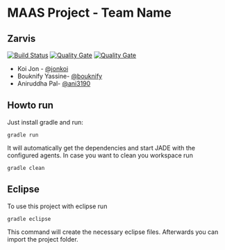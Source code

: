 # MAAS Project - Team Name 

## Zarvis

[![Build Status](https://travis-ci.org/HBRS-MAAS/project-zarvis.svg?branch=master)](https://travis-ci.org/HBRS-MAAS/project-zarvis)
[![Quality Gate](https://sonarcloud.io/api/badges/gate?key=project-zarvis)](https://sonarcloud.io/dashboard?id=project-zarvis)
[![Quality Gate](http://sonarcloud.io/api/badges/measure?key=project-zarvis&metric=coverage)](https://sonarcloud.io/component_measures?id=project-zarvis&metric=coverage)

* Koi Jon - [@jonkoi](https://github.com/jonkoi)
* Bouknify Yassine- [@bouknify](https://github.com/bouknify)
* Aniruddha Pal- [@ani3190](https://github.com/ani3190)



## Howto run
Just install gradle and run:

    gradle run

It will automatically get the dependencies and start JADE with the configured agents.
In case you want to clean you workspace run

    gradle clean

## Eclipse
To use this project with eclipse run

    gradle eclipse

This command will create the necessary eclipse files.
Afterwards you can import the project folder.
